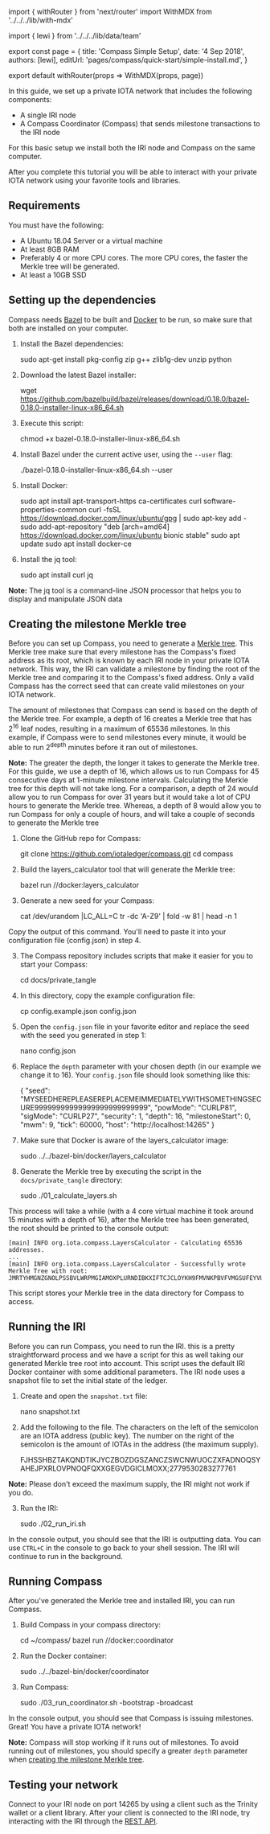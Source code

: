 import { withRouter } from 'next/router'
import WithMDX from '../../../lib/with-mdx'

import { lewi } from '../../../lib/data/team'

export const page = {
title: 'Compass Simple Setup',
date: '4 Sep 2018',
authors: [lewi],
editUrl: 'pages/compass/quick-start/simple-install.md',
}

export default withRouter(props => WithMDX(props, page))

In this guide, we set up a private IOTA network that includes the following components:
* A single IRI node
* A Compass Coordinator (Compass) that sends milestone transactions to the IRI node

For this basic setup we install both the IRI node and Compass on the same computer.

After you complete this tutorial you will be able to interact with your private IOTA network using your favorite tools and libraries.

## Requirements

You must have the following:

* A Ubuntu 18.04 Server or a virtual machine
* At least 8GB RAM
* Preferably 4 or more CPU cores. The more CPU cores, the faster the Merkle tree will be generated.
* At least a 10GB SSD

## Setting up the dependencies

Compass needs [Bazel](https://bazel.build/) to be built and [Docker](https://www.docker.com/) to be run, so make sure that both are installed on your computer.

1. Install the Bazel dependencies:

	sudo apt-get install pkg-config zip g++ zlib1g-dev unzip python

2. Download the latest Bazel installer:

	wget https://github.com/bazelbuild/bazel/releases/download/0.18.0/bazel-0.18.0-installer-linux-x86_64.sh

3. Execute this script:

	chmod +x bazel-0.18.0-installer-linux-x86_64.sh

4. Install Bazel under the current active user, using the `--user` flag:

	./bazel-0.18.0-installer-linux-x86_64.sh --user

5. Install Docker:

	sudo apt install apt-transport-https ca-certificates curl software-properties-common
	curl -fsSL https://download.docker.com/linux/ubuntu/gpg | sudo apt-key add -
	sudo add-apt-repository "deb [arch=amd64] https://download.docker.com/linux/ubuntu bionic stable"
	sudo apt update
	sudo apt install docker-ce

6. Install the jq tool:
	
	sudo apt install curl jq
	
**Note:** The jq tool is a command-line JSON processor that helps you to display and manipulate JSON data

## Creating the milestone Merkle tree

Before you can set up Compass, you need to generate a [Merkle tree](https://en.wikipedia.org/wiki/Merkle_tree). This Merkle tree make sure that every milestone has the Compass's fixed address as its root, which is known by each IRI node in your private IOTA network. This way, the IRI can validate a milestone by finding the root of the Merkle tree and comparing it to the Compass's fixed address. Only a valid Compass has the correct seed that can create valid milestones on your IOTA network.

The amount of milestones that Compass can send is based on the depth of the Merkle tree. For example, a depth of 16 creates a Merkle tree that has 2<sup>16</sup> leaf nodes, resulting in a maximum of 65536 milestones. In this example, if Compass were to send milestones every minute, it would be able to run 2<sup>depth</sup> minutes before it ran out of milestones.

**Note:** The greater the depth, the longer it takes to generate the Merkle tree. For this guide, we use a depth of 16, which allows us to run Compass for 45 consecutive days at 1-minute milestone intervals. Calculating the Merkle tree for this depth will not take long. For a comparison, a depth of 24 would allow you to run Compass for over 31 years but it would take a lot of CPU hours to generate the Merkle tree. Whereas, a depth of 8 would allow you to run Compass for only a couple of hours, and will take a couple of seconds to generate the Merkle tree

1. Clone the GitHub repo for Compass:

	git clone https://github.com/iotaledger/compass.git
	cd compass

2. Build the layers_calculator tool that will generate the Merkle tree:

	bazel run //docker:layers_calculator

2. Generate a new seed for your Compass:

	cat /dev/urandom |LC_ALL=C tr -dc 'A-Z9' | fold -w 81 | head -n 1 

Copy the output of this command. You'll need to paste it into your configuration file (config.json) in step 4.

3. The Compass repository includes scripts that make it easier for you to start your Compass:

	cd docs/private_tangle

4. In this directory, copy the example configuration file:

	cp config.example.json config.json

5. Open the `config.json` file in your favorite editor and replace the seed with the seed you generated in step 1: 

	nano config.json

6. Replace the `depth` parameter with your chosen depth (in our example we change it to 16). Your `config.json` file should look something like this:

	{
	  "seed": "MYSEEDHEREPLEASEREPLACEMEIMMEDIATELYWITHSOMETHINGSECURE99999999999999999999999999",
	  "powMode": "CURLP81",
	  "sigMode": "CURLP27",
	  "security": 1,
	  "depth": 16,
	  "milestoneStart": 0,
	  "mwm": 9,
	  "tick": 60000,
	  "host": "http://localhost:14265"
	}

7. Make sure that Docker is aware of the layers_calculator image:

	sudo ../../bazel-bin/docker/layers_calculator

8. Generate the Merkle tree by executing the script in the `docs/private_tangle` directory:

	sudo ./01_calculate_layers.sh

This process will take a while (with a 4 core virtual machine it took around 15 minutes with a depth of 16), after the Merkle tree has been generated, the root should be printed to the console output:

	[main] INFO org.iota.compass.LayersCalculator - Calculating 65536 addresses.
	...
	[main] INFO org.iota.compass.LayersCalculator - Successfully wrote Merkle Tree with root: JMRTYHMGNZGNOLPSSBVLWRPMGIAMOXPLURNDIBKXIFTCJCLOYKH9FMVNKPBVFVMGSUFEYVUUIEARFQXAK

This script stores your Merkle tree in the data directory for Compass to access.

## Running the IRI

Before you can run Compass, you need to run the IRI. this is a pretty straightforward process and we have a script for this as well taking our generated Merkle tree root into account. This script uses the default IRI Docker container with some additional parameters. The IRI node uses a snapshot file to set the initial state of the ledger.

1. Create and open the `snapshot.txt` file:

	nano snapshot.txt
	
2. Add the following to the file. The characters on the left of the semicolon are an IOTA address (public key). The number on the right of the semicolon is the amount of IOTAs in the address (the maximum supply).

	FJHSSHBZTAKQNDTIKJYCZBOZDGSZANCZSWCNWUOCZXFADNOQSYAHEJPXRLOVPNOQFQXXGEGVDGICLMOXX;2779530283277761

**Note:** Please don't exceed the maximum supply, the IRI might not work if you do.

3. Run the IRI:

	sudo ./02_run_iri.sh

In the console output, you should see that the IRI is outputting data. You can use `CTRL+C` in the console to go back to your shell session. The IRI will continue to run in the background.

## Running Compass

After you've generated the Merkle tree and installed IRI, you can run Compass.

1. Build Compass in your compass directory:

	cd ~/compass/
	bazel run //docker:coordinator

2. Run the Docker container:

	sudo ../../bazel-bin/docker/coordinator

3. Run Compass:

	sudo ./03_run_coordinator.sh -bootstrap -broadcast

In the console output, you should see that Compass is issuing milestones. Great! You have a private IOTA network!

**Note:** Compass will stop working if it runs out of milestones. To avoid running out of milestones, you should specify a greater `depth` parameter when [creating the milestone Merkle tree](#creating-the-milestone-merkle-tree).

## Testing your network

Connect to your IRI node on port 14265 by using a client such as the Trinity wallet or a client library. After your client is connected to the IRI node, try interacting with the IRI through the [REST API](https://iota.readme.io/reference).
